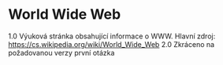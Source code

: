# World Wide Web
1.0 Výuková stránka obsahující informace o WWW.
    Hlavní zdroj: https://cs.wikipedia.org/wiki/World_Wide_Web
2.0 Zkráceno na požadovanou verzy
    první otázka